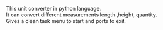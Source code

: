 This unit converter in python language.   
It can convert different measurements length ,height, quantity.   
Gives a clean task menu to start and ports to exit.    
